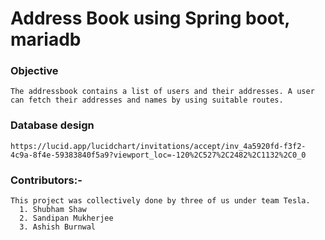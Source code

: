 # Address Book using Spring boot, mariadb
### Objective
    The addressbook contains a list of users and their addresses. A user can fetch their addresses and names by using suitable routes.

### Database design
    https://lucid.app/lucidchart/invitations/accept/inv_4a5920fd-f3f2-4c9a-8f4e-59383840f5a9?viewport_loc=-120%2C527%2C2482%2C1132%2C0_0

### Contributors:-
    This project was collectively done by three of us under team Tesla.
      1. Shubham Shaw 
      2. Sandipan Mukherjee
      3. Ashish Burnwal



